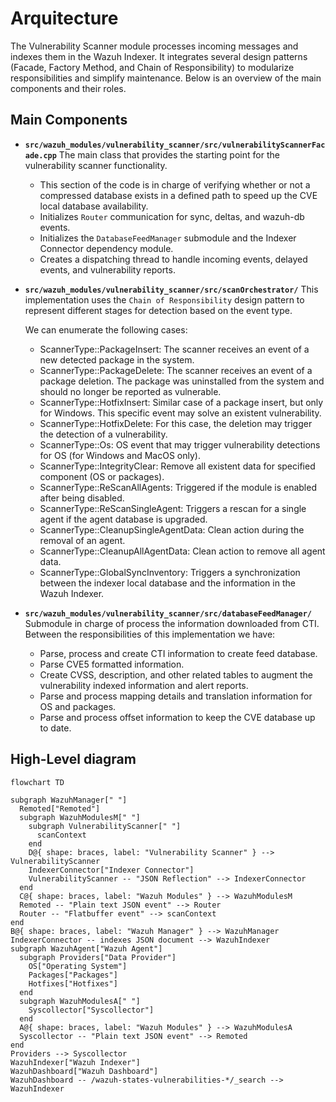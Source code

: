 # Arquitecture

The Vulnerability Scanner module processes incoming messages and indexes them in the Wazuh Indexer. It integrates several design patterns (Facade, Factory Method, and Chain of Responsibility) to modularize responsibilities and simplify maintenance. Below is an overview of the main components and their roles.

## Main Components


- **`src/wazuh_modules/vulnerability_scanner/src/vulnerabilityScannerFacade.cpp`**
The main class that provides the starting point for the vulnerability scanner functionality. 
  - This section of the code is in charge of verifying whether or not a compressed database exists in a defined path to speed up the CVE local database availability.
  - Initializes `Router` communication for sync, deltas, and wazuh-db events.
  - Initializes the `DatabaseFeedManager` submodule and the Indexer Connector dependency module.
  - Creates a dispatching thread to handle incoming events, delayed events, and vulnerability reports.

- **`src/wazuh_modules/vulnerability_scanner/src/scanOrchestrator/`**
  This implementation uses the `Chain of Responsibility` design pattern to represent different stages for detection based on the event type.

  We can enumerate the following cases:
  - ScannerType::PackageInsert: The scanner receives an event of a new detected package in the system. 
  - ScannerType::PackageDelete: The scanner receives an event of a package deletion. The package was uninstalled from the system and should no longer be reported as vulnerable.
  - ScannerType::HotfixInsert: Similar case of a package insert, but only for Windows. This specific event may solve an existent vulnerability.
  - ScannerType::HotfixDelete: For this case, the deletion may trigger the detection of a vulnerability.
  - ScannerType::Os: OS event that may trigger vulnerability detections for OS (for Windows and MacOS only).
  - ScannerType::IntegrityClear: Remove all existent data for specified component (OS or packages).
  - ScannerType::ReScanAllAgents: Triggered if the module is enabled after being disabled.
  - ScannerType::ReScanSingleAgent: Triggers a rescan for a single agent if the agent database is upgraded.
  - ScannerType::CleanupSingleAgentData: Clean action during the removal of an agent.
  - ScannerType::CleanupAllAgentData: Clean action to remove all agent data.
  - ScannerType::GlobalSyncInventory: Triggers a synchronization between the indexer local database and the information in the Wazuh Indexer.

- **`src/wazuh_modules/vulnerability_scanner/src/databaseFeedManager/`**
  Submodule in charge of process the information downloaded from CTI. Between the responsibilities of this implementation we have: 

  - Parse, process and create CTI information to create feed database.
  - Parse CVE5 formatted information.
  - Create CVSS, description, and other related tables to augment the vulnerability indexed information and alert reports.
  - Parse and process mapping details and translation information for OS and packages.
  - Parse and process offset information to keep the CVE database up to date.

## High-Level diagram

```mermaid
flowchart TD

subgraph WazuhManager[" "]
  Remoted["Remoted"]
  subgraph WazuhModulesM[" "]
    subgraph VulnerabilityScanner[" "]
      scanContext
    end
    D@{ shape: braces, label: "Vulnerability Scanner" } --> VulnerabilityScanner
    IndexerConnector["Indexer Connector"]
    VulnerabilityScanner -- "JSON Reflection" --> IndexerConnector
  end
  C@{ shape: braces, label: "Wazuh Modules" } --> WazuhModulesM
  Remoted -- "Plain text JSON event" --> Router
  Router -- "Flatbuffer event" --> scanContext
end
B@{ shape: braces, label: "Wazuh Manager" } --> WazuhManager
IndexerConnector -- indexes JSON document --> WazuhIndexer
subgraph WazuhAgent["Wazuh Agent"]
  subgraph Providers["Data Provider"]
    OS["Operating System"]
    Packages["Packages"]
    Hotfixes["Hotfixes"]
  end
  subgraph WazuhModulesA[" "]
    Syscollector["Syscollector"]
  end
  A@{ shape: braces, label: "Wazuh Modules" } --> WazuhModulesA
  Syscollector -- "Plain text JSON event" --> Remoted
end
Providers --> Syscollector
WazuhIndexer["Wazuh Indexer"]
WazuhDashboard["Wazuh Dashboard"]
WazuhDashboard -- /wazuh-states-vulnerabilities-*/_search --> WazuhIndexer
```
